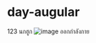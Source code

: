 # day-augular
123
นกฮูก ![image](https://content.fun-japan.jp/renewal-prod/cms/articles/content/b7538205680cb2b26ac2f12e95dbde10f0d47b30.jpg)
ออกกำลังกาย